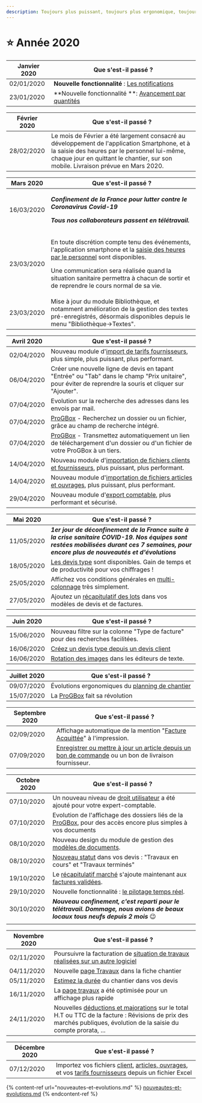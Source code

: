 ```yaml
---
description: Toujours plus puissant, toujours plus ergonomique, toujours plus ouvert....
---
```


# ⭐ Année 2020

| Janvier 2020 | Que s'est-il passé ?                                                                                                                                      |
| ------------ | --------------------------------------------------------------------------------------------------------------------------------------------------------- |
| 02/01/2020   | **Nouvelle fonctionnalité** : [Les notifications](../les-plus-du-logiciel/notifications.md)                                                               |
| 23/01/2020   | **Nouvelle fonctionnalité **: [Avancement par quantités](../pour-aller-plus-loin/les-factures/situation-de-travaux.md#saisir-les-avancements-en-quantite) |

| Février 2020 | Que s'est-il passé ?                                                                                                                                                                                                               |
| ------------ | ---------------------------------------------------------------------------------------------------------------------------------------------------------------------------------------------------------------------------------- |
| 28/02/2020   | Le mois de Février a été largement consacré au développement de l'application Smartphone, et à la saisie des heures par le personnel lui-même, chaque jour en quittant le chantier, sur son mobile. Livraison prévue en Mars 2020. |

| Mars 2020  | Que s'est-il passé ?                                                                                                                                                                                                                                                                                                                                                                                |
| ---------- | --------------------------------------------------------------------------------------------------------------------------------------------------------------------------------------------------------------------------------------------------------------------------------------------------------------------------------------------------------------------------------------------------- |
| 16/03/2020 | <p><em><strong>Confinement de la France pour lutter contre le Coronavirus Covid-19</strong></em></p><p><em><strong>Tous nos collaborateurs passent en télétravail.</strong></em></p>                                                                                                                                                                                                                |
| 23/03/2020 | <p>En toute discrétion compte tenu des événements, l'application smartphone et la <a href="../pour-aller-plus-loin/le-personnel/gestion-des-heures.md#saisie-des-heures-par-les-compagnons">saisie des heures par le personnel</a> sont disponibles.</p><p>Une communication sera réalisée quand la situation sanitaire permettra à chacun de sortir et de reprendre le cours normal de sa vie.</p> |
| 23/03/2020 | Mise à jour du module Bibliothèque, et notamment amélioration de la gestion des textes pré-enregistrés, désormais disponibles depuis le menu "Bibliothèque->Textes".                                                                                                                                                                                                                                |

| Avril 2020 | Que s'est-il passé ?                                                                                                                                                                                      |
| ---------- | --------------------------------------------------------------------------------------------------------------------------------------------------------------------------------------------------------- |
| 02/04/2020 | Nouveau module d'[import de tarifs fournisseurs](../pour-aller-plus-loin/bibliotheque-de-chiffrage/importer/import-de-tarifs-fournisseurs.md), plus simple, plus puissant, plus performant.               |
| 06/04/2020 | Créer une nouvelle ligne de devis en tapant "Entrée" ou "Tab" dans le champ "Prix unitaire", pour éviter de reprendre la souris et cliquer sur "Ajouter".                                                 |
| 07/04/2020 | Evolution sur la recherche des adresses dans les envois par mail.                                                                                                                                         |
| 07/04/2020 | [ProGBox](../les-plus-du-logiciel/progbox-archivage-de-documents.md) - Recherchez un dossier ou un fichier, grâce au champ de recherche intégré.                                                          |
| 07/04/2020 | [ProGBox](../les-plus-du-logiciel/progbox-archivage-de-documents.md) - Transmettez automatiquement un lien de téléchargement d'un dossier ou d'un fichier de votre ProGBox à un tiers.                    |
| 14/04/2020 | Nouveau module d'[importation de fichiers clients et fournisseurs](../pour-aller-plus-loin/les-tiers/importer.md), plus puissant, plus performant.                                                        |
| 14/04/2020 | Nouveau module d'[importation de fichiers articles et ouvrages](../pour-aller-plus-loin/bibliotheque-de-chiffrage/importer/import-de-fichier-fournitures-ou-ouvrages.md), plus puissant, plus performant. |
| 29/04/2020 | Nouveau module d'[export comptable](../pour-aller-plus-loin/exports-comptables/), plus performant et sécurisé.                                                                                            |

| Mai 2020   | Que s'est-il passé ?                                                                                                                                                                         |
| ---------- | -------------------------------------------------------------------------------------------------------------------------------------------------------------------------------------------- |
| 11/05/2020 | _**1er jour de déconfinement de la France suite à la crise sanitaire COVID-19. Nos équipes  sont restées mobilisées durant ces 7 semaines, pour encore plus de nouveautés et d'évolutions**_ |
| 18/05/2020 | [Les devis type](../pour-aller-plus-loin/les-devis/devis-type.md) sont disponibles. Gain de temps et de productivité pour vos chiffrages !                                                   |
| 25/05/2020 | Affichez vos conditions générales en [multi-colonnage](../faq-aides-trucs-et-astuces/trucs-et-astuces.md#affichage-en-plusieurs-colonnes) très simplement.                                   |
| 27/05/2020 | Ajoutez un [récapitulatif des lots](../pour-aller-plus-loin/modeles-de-document.md#recapitulatif-des-lots) dans vos modèles de devis et de factures.                                         |

| Juin 2020  | Que s'est-il passé ?                                                                                                   |
| ---------- | ---------------------------------------------------------------------------------------------------------------------- |
| 15/06/2020 | Nouveau filtre sur la colonne "Type de facture" pour des recherches facilitées.                                        |
| 16/06/2020 | [Créez un devis type depuis un devis client](../pour-aller-plus-loin/les-devis/devis-type.md#depuis-un-devis-existant) |
| 16/06/2020 | [Rotation des images](../les-plus-du-logiciel/galerie-dimages.md#rotation-dune-image) dans les éditeurs de texte.      |

| Juillet 2020 | Que s'est-il passé ?                                                                                                                        |
| ------------ | ------------------------------------------------------------------------------------------------------------------------------------------- |
| 09/07/2020   | Évolutions ergonomiques du [planning de chantier](../pour-aller-plus-loin/les-chantiers-1/planning-de-chantiers.md)                         |
| 15/07/2020   | La [ProGBox](../les-plus-du-logiciel/progbox-archivage-de-documents.md#progbox-un-cloud-integre-pour-tous-vos-documents) fait sa révolution |

| Septembre 2020 | Que s'est-il passé ?                                                                                                                                                                                                                    |
| -------------- | --------------------------------------------------------------------------------------------------------------------------------------------------------------------------------------------------------------------------------------- |
| 02/09/2020     | Affichage automatique de la mention "[Facture Acquittée](../pour-aller-plus-loin/les-factures/imprimer-une-facture.md#imprimer-une-facture-avec-la-mention-acquittee)" à l'impression.                                                  |
| 07/09/2020     | [Enregistrer ou mettre à jour un article depuis un bon de commande](../pour-aller-plus-loin/les-achats/les-bons-de-commande/#enregistrer-un-article-dans-la-bibliotheque-depuis-le-bon-de-commande) ou un bon de livraison fournisseur. |

| Octobre 2020 | Que s'est-il passé ?                                                                                                                                                                                                                              |
| ------------ | ------------------------------------------------------------------------------------------------------------------------------------------------------------------------------------------------------------------------------------------------- |
| 07/10/2020   | Un nouveau niveau de [droit utilisateur](../aide-au-demarrage/les-utilisateurs/gestion-des-droits.md) a été ajouté pour votre expert-comptable.                                                                                                   |
| 07/10/2020   | Evolution de l'affichage des dossiers liés de la [ProGBox](../les-plus-du-logiciel/progbox-archivage-de-documents.md#deposer-et-rechercher-un-document-sur-progbox), pour des accès encore plus simples à vos documents                           |
| 08/10/2020   | Nouveau design du module de gestion des [modèles de documents](../pour-aller-plus-loin/modeles-de-document.md).                                                                                                                                   |
| 08/10/2020   | [Nouveau statut](../pour-aller-plus-loin/les-devis/statut-des-devis.md#le-statut-travaux-dun-devis) dans vos devis : "Travaux en cours" et "Travaux terminés"                                                                                     |
| 19/10/2020   | Le [récapitulatif marché](../pour-aller-plus-loin/les-factures/imprimer-une-facture.md#option-avec-recapitulatif) s'ajoute maintenant aux [factures validées](../pour-aller-plus-loin/les-factures/valider-une-facture.md#finaliser-une-facture). |
| 29/10/2020   | Nouvelle fonctionnalité : [le pilotage temps réel](../pour-aller-plus-loin/les-chantiers-1/pilotage-temps-reel.md).                                                                                                                               |
| 30/10/2020   | _**Nouveau confinement, c'est reparti pour le télétravail. Dommage, nous avions de beaux locaux tous neufs depuis 2 mois**_ :wink:                                                                                                                |
|              |                                                                                                                                                                                                                                                   |

| Novembre 2020 | Que s'est-il passé ?                                                                                                                                                                                                                          |
| ------------- | --------------------------------------------------------------------------------------------------------------------------------------------------------------------------------------------------------------------------------------------- |
| 02/11/2020    | Poursuivre la facturation de [situation de travaux réalisées sur un autre logiciel](../aide-au-demarrage/migration-vers-notre-logiciel.md#alors-comment-poursuivre-la-facturation-de-situations-de-travaux-commencees-sur-mon-ancien-systeme) |
| 04/11/2020    | Nouvelle [page Travaux](../pour-aller-plus-loin/les-chantiers-1/la-fiche-chantier-en-detail.md#onglet-travaux) dans la fiche chantier                                                                                                         |
| 05/11/2020    | [Estimez la durée](../pour-aller-plus-loin/les-devis/prevoir-le-temps-passe.md) du chantier dans vos devis                                                                                                                                    |
| 16/11/2020    | La [page travaux](../pour-aller-plus-loin/les-chantiers-1/la-fiche-chantier-en-detail.md#onglet-travaux) a été optimisée pour un affichage plus rapide                                                                                        |
| 24/11/2020    | Nouvelles [déductions et majorations](../pour-aller-plus-loin/les-factures/deductions-et-majorations.md) sur le total H.T ou TTC de la facture : Révisions de prix des marchés publiques, évolution de la saisie du compte prorata, ...       |

| Décembre 2020 | Que s'est-il passé ?                                                                                                                                                                                                                                                                                                                                            |
| ------------- | --------------------------------------------------------------------------------------------------------------------------------------------------------------------------------------------------------------------------------------------------------------------------------------------------------------------------------------------------------------- |
| 07/12/2020    | Importez vos fichiers [client](../pour-aller-plus-loin/les-tiers/importer.md), [articles, ouvrages](../pour-aller-plus-loin/bibliotheque-de-chiffrage/importer/import-de-fichier-fournitures-ou-ouvrages.md), et vos [tarifs fournisseurs](../pour-aller-plus-loin/bibliotheque-de-chiffrage/importer/import-de-tarifs-fournisseurs.md) depuis un fichier Excel |

{% content-ref url="nouveautes-et-evolutions.md" %}
[nouveautes-et-evolutions.md](nouveautes-et-evolutions.md)
{% endcontent-ref %}

